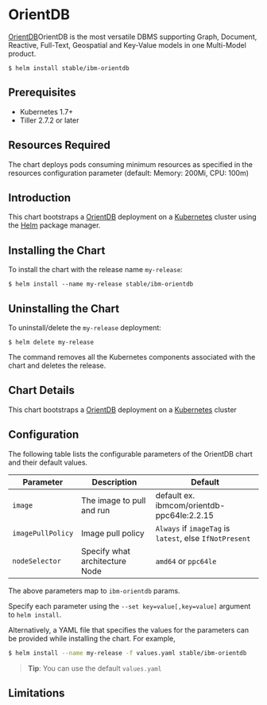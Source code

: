 # OrientDB

[OrientDB](http://orientdb.com/)OrientDB is the most versatile DBMS supporting Graph, Document, Reactive, Full-Text, Geospatial and Key-Value models in one Multi-Model product.

```console
$ helm install stable/ibm-orientdb
```

## Prerequisites

- Kubernetes 1.7+ 
- Tiller 2.7.2 or later

## Resources Required
The chart deploys pods consuming minimum resources as specified in the resources configuration parameter (default: Memory: 200Mi, CPU: 100m)

## Introduction

This chart bootstraps a [OrientDB](https://hub.docker.com/r/ppc64le/orientdb/) deployment on a [Kubernetes](http://kubernetes.io) cluster using the [Helm](https://helm.sh) package manager.


## Installing the Chart

To install the chart with the release name `my-release`:

```console
$ helm install --name my-release stable/ibm-orientdb
```

## Uninstalling the Chart

To uninstall/delete the `my-release` deployment:

```console
$ helm delete my-release
```

The command removes all the Kubernetes components associated with the chart and deletes the release.

## Chart Details
This chart bootstraps a [OrientDB](https://hub.docker.com/r/ppc64le/orientdb/) deployment on a [Kubernetes](http://kubernetes.io) cluster


## Configuration

The following table lists the configurable parameters of the OrientDB chart and their default values.

|      Parameter            |          Description            |                         Default                         |
|---------------------------|---------------------------------|---------------------------------------------------------|
| `image`                   | The image to pull and run       | default ex. ibmcom/orientdb-ppc64le:2.2.15              |
| `imagePullPolicy`         | Image pull policy               | `Always` if `imageTag` is `latest`, else `IfNotPresent` |
| `nodeSelector`            | Specify what architecture Node  | `amd64` or `ppc64le`                                    |


The above parameters map to `ibm-orientdb` params.

Specify each parameter using the `--set key=value[,key=value]` argument to `helm install`. 

Alternatively, a YAML file that specifies the values for the parameters can be provided while installing the chart. For example,

```bash
$ helm install --name my-release -f values.yaml stable/ibm-orientdb
```

> **Tip**: You can use the default `values.yaml`

## Limitations
